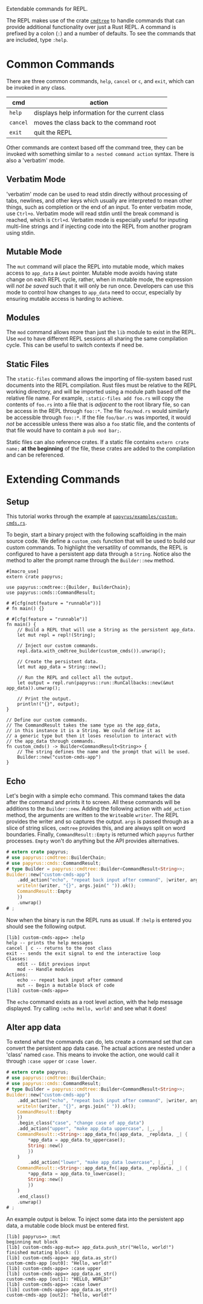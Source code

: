 Extendable commands for REPL.

The REPL makes use of the crate [`cmdtree`](https://crates.io/crates/cmdtree) to handle commands
that can provide additional functionality over just a Rust REPL.
A command is prefixed by a colon (`:`) and a number of defaults. To see the commands that are
included, type `:help`.

# Common Commands

There are three common commands, `help`, `cancel` or `c`, and `exit`, which can be invoked in any
class.

| cmd      | action                                          |
| -------- | ----------------------------------------------- |
| `help`   | displays help information for the current class |
| `cancel` | moves the class back to the command root        |
| `exit`   | quit the REPL                                   |

Other commands are context based off the command tree, they can be invoked with something similar
to `a nested command action` syntax. There is also a 'verbatim' mode.

## Verbatim Mode
'verbatim' mode can be used to read stdin directly without processing of tabs, newlines, and other
keys which usually are interpreted to mean other things, such as completion or the end of an input.
To enter verbatim mode, use `Ctrl+o`. Verbatim mode will read stdin until the break command is
reached, which is `Ctrl+d`. Verbatim mode is especially useful for inputing multi-line strings and
if injecting code into the REPL from another program using stdin.

## Mutable Mode
The `mut` command will place the REPL into mutable mode, which makes access to `app_data` a `&mut`
pointer. Mutable mode avoids having state change on each REPL cycle, rather, when in mutable mode,
the expression will _not be saved_ such that it will only be run once. Developers can use this mode
to control how changes to `app_data` need to occur, especially by ensuring mutable access is
harding to achieve.

## Modules
The `mod` command allows more than just the `lib` module to exist in the REPL. Use `mod` to have
different REPL sessions all sharing the same compilation cycle. This can be useful to switch
contexts if need be.

## Static Files
The `static-files` command allows the importing of file-system based rust documents into the REPL
compilation. Rust files must be relative to the REPL working directory, and will be imported using
a module path based off the relative file name. For example, `:static-files add foo.rs` will copy
the contents of `foo.rs` into a file that is _adjacent_ to the root library file, so can be access
in the REPL through `foo::*`. The file `foo/mod.rs` would similarly be accessible through `foo::*`.
If the file `foo/bar.rs` was imported, it would _not_ be accessible unless there was also a `foo`
static file, and the contents of that file would have to contain a `pub mod bar;`.

Static files can also reference crates. If a static file contains `extern crate name;` **at the
beginning** of the file, these crates are added to the compilation and can be referenced.

# Extending Commands
## Setup

This tutorial works through the example at
[`papyrus/examples/custom-cmds.rs`](https://github.com/kurtlawrence/papyrus/blob/master/papyrus/examples/custom-cmds.rs).

To begin, start a binary project with the following scaffolding in the main source code. We define
a `custom_cmds` function that will be used to build our custom commands. To highlight the
versatility of commands, the REPL is configured to have a persistent app data through a `String`.
Notice also the method to alter the prompt name through the `Builder::new` method.

```rust,no_run
#[macro_use]
extern crate papyrus;

use papyrus::cmdtree::{Builder, BuilderChain};
use papyrus::cmds::CommandResult;

# #[cfg(not(feature = "runnable"))]
# fn main() {}

# #[cfg(feature = "runnable")]
fn main() {
    // Build a REPL that will use a String as the persistent app_data.
    let mut repl = repl!(String);

    // Inject our custom commands.
    repl.data.with_cmdtree_builder(custom_cmds()).unwrap();

    // Create the persistent data.
    let mut app_data = String::new();

    // Run the REPL and collect all the output.
    let output = repl.run(papyrus::run::RunCallbacks::new(&mut app_data)).unwrap();

    // Print the output.
    println!("{}", output);
}

// Define our custom commands.
// The CommandResult takes the same type as the app_data,
// in this instance it is a String. We could define it as
// a generic type but then it loses resolution to interact with
// the app_data through commands.
fn custom_cmds() -> Builder<CommandResult<String>> {
    // The string defines the name and the prompt that will be used.
    Builder::new("custom-cmds-app")
}
```

## Echo

Let's begin with a simple echo command. This command takes the data after the command and prints it
to screen. All these commands will be additions to the `Builder::new`.
Adding the following action with `add_action` method, the arguments are written to the `Write`able
`writer`. The REPL provides the writer and so captures the output. `args` is passed through as a
slice of string slices, `cmdtree` provides this, and are always split on word boundaries.
Finally, `CommandResult::Empty` is returned which `papyrus` further processes. `Empty` won't do
anything but the API provides alternatives.

```rust
# extern crate papyrus;
# use papyrus::cmdtree::BuilderChain;
# use papyrus::cmds::CommandResult;
# type Builder = papyrus::cmdtree::Builder<CommandResult<String>>;
Builder::new("custom-cmds-app")
    .add_action("echo", "repeat back input after command", |writer, args| {
    writeln!(writer, "{}", args.join(" ")).ok();
    CommandResult::Empty
    })
    .unwrap()
# ;
```

Now when the binary is run the REPL runs as usual. If `:help` is entered you should see the
following output.

```text
[lib] custom-cmds-app=> :help
help -- prints the help messages
cancel | c -- returns to the root class
exit -- sends the exit signal to end the interactive loop
Classes:
    edit -- Edit previous input
    mod -- Handle modules
Actions:
    echo -- repeat back input after command
    mut -- Begin a mutable block of code
[lib] custom-cmds-app=>
```

The `echo` command exists as a root level action, with the help message displayed. Try calling
`:echo Hello, world!` and see what it does!


## Alter app data

To extend what the commands can do, lets create a command set that can convert the persistent app
data case.
The actual actions are nested under a 'class' named `case`. This means to invoke the action, one
would call it through `:case upper` or `:case lower`.

```rust
# extern crate papyrus;
# use papyrus::cmdtree::BuilderChain;
# use papyrus::cmds::CommandResult;
# type Builder = papyrus::cmdtree::Builder<CommandResult<String>>;
Builder::new("custom-cmds-app")
    .add_action("echo", "repeat back input after command", |writer, args| {
    writeln!(writer, "{}", args.join(" ")).ok();
    CommandResult::Empty
    })
    .begin_class("case", "change case of app_data")
    .add_action("upper", "make app_data uppercase", |_, _|
    CommandResult::<String>::app_data_fn(|app_data, _repldata, _| {
        *app_data = app_data.to_uppercase();
        String::new()
        })
    )
        .add_action("lower", "make app_data lowercase", |_, _|
    CommandResult::<String>::app_data_fn(|app_data, _repldata, _| {
        *app_data = app_data.to_lowercase();
        String::new()
        })
    )
    .end_class()
    .unwrap()
# ;
```

An example output is below. To inject some data into the persistent app data, a mutable code block
must be entered first.

```text
[lib] papyrus=> :mut
beginning mut block
[lib] custom-cmds-app-mut=> app_data.push_str("Hello, world!")
finished mutating block: ()
[lib] custom-cmds-app=> app_data.as_str()
custom-cmds-app [out0]: "Hello, world!"
[lib] custom-cmds-app=> :case upper
[lib] custom-cmds-app=> app_data.as_str()
custom-cmds-app [out1]: "HELLO, WORLD!"
[lib] custom-cmds-app=> :case lower
[lib] custom-cmds-app=> app_data.as_str()
custom-cmds-app [out2]: "hello, world!"
```

